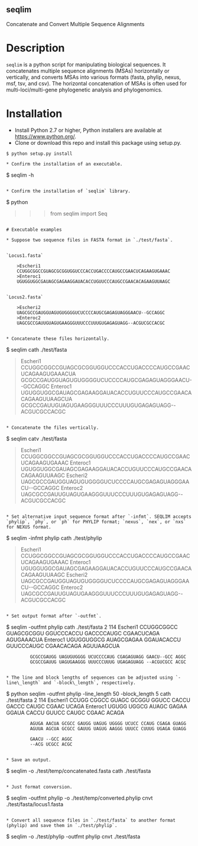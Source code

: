 ## seqlim
Concatenate and Convert Multiple Sequence Alignments

# Description
`seqlim` is a python script for manipulating biological sequences. It concatenates multiple sequence alignments (MSAs) horizontally or vertically, and converts MSAs into various formats (fasta, phylip, nexus, msf, tsv, and csv). The horizontal concatenation of MSAs is often used for multi-loci/multi-gene phylogenetic analysis and phylogenomics.
 
# Installation

* Install Python 2.7 or higher, Python installers are available at https://www.python.org/.
* Clone or download this repo and install this package using setup.py.
```
$ python setup.py install

* Confirm the installation of an executable.
```
$ seqlim -h
```

* Confirm the installation of `seqlim` library.
```
$ python
>>> from seqlim import Seq
```

# Executable examples

* Suppose two sequence files in FASTA format in `./test/fasta`.
 
 
`Locus1.fasta`

    >Escheri1
    CCUGGCGGCCGUAGCGCGGUGGUCCCACCUGACCCCAUGCCGAACUCAGAAGUGAAAC
    >Enteroc1
    UGUGGUGGCGAUAGCGAGAAGGAUACACCUGUUCCCAUGCCGAACACAGAAGUUAAGC
 
 
`Locus2.fasta`

    >Escheri2
    UAGCGCCGAUGGUAGUGUGGGGUCUCCCCAUGCGAGAGUAGGGAACU--GCCAGGC
    >Enteroc2
    UAGCGCCGAUUGUAGUGAAGGGUUUCCCUUUGUGAGAGUAGG--ACGUCGCCACGC
 

* Concatenate these files horizontally.

```
$ seqlim cath ./test/fasta
>Escheri1
CCUGGCGGCCGUAGCGCGGUGGUCCCACCUGACCCCAUGCCGAACUCAGAAGUGAAACUA
GCGCCGAUGGUAGUGUGGGGUCUCCCCAUGCGAGAGUAGGGAACU--GCCAGGC
>Enteroc1
UGUGGUGGCGAUAGCGAGAAGGAUACACCUGUUCCCAUGCCGAACACAGAAGUUAAGCUA
GCGCCGAUUGUAGUGAAGGGUUUCCCUUUGUGAGAGUAGG--ACGUCGCCACGC
``` 

* Concatenate the files vertically.

```
$ seqlim catv ./test/fasta
>Escheri1
CCUGGCGGCCGUAGCGCGGUGGUCCCACCUGACCCCAUGCCGAACUCAGAAGUGAAAC
>Enteroc1
UGUGGUGGCGAUAGCGAGAAGGAUACACCUGUUCCCAUGCCGAACACAGAAGUUAAGC
>Escheri2
UAGCGCCGAUGGUAGUGUGGGGUCUCCCCAUGCGAGAGUAGGGAACU--GCCAGGC
>Enteroc2
UAGCGCCGAUUGUAGUGAAGGGUUUCCCUUUGUGAGAGUAGG--ACGUCGCCACGC
``` 

* Set alternative input sequence format after `-infmt`. SEQLIM accepts `phylip`, `phy`, or `ph` for PHYLIP format; `nexus`, `nex`, or `nxs` for NEXUS format.

```
$ seqlim -infmt phylip cath ./test/phylip
>Escheri1
CCUGGCGGCCGUAGCGCGGUGGUCCCACCUGACCCCAUGCCGAACUCAGAAGUGAAAC
>Enteroc1
UGUGGUGGCGAUAGCGAGAAGGAUACACCUGUUCCCAUGCCGAACACAGAAGUUAAGC
>Escheri2
UAGCGCCGAUGGUAGUGUGGGGUCUCCCCAUGCGAGAGUAGGGAACU--GCCAGGC
>Enteroc2
UAGCGCCGAUUGUAGUGAAGGGUUUCCCUUUGUGAGAGUAGG--ACGUCGCCACGC
``` 
 
* Set output format after `-outfmt`.
``` 
$ seqlim -outfmt phylip cath ./test/fasta
 2 114
Escheri1     CCUGGCGGCC GUAGCGCGGU GGUCCCACCU GACCCCAUGC CGAACUCAGA AGUGAAACUA
Enteroc1     UGUGGUGGCG AUAGCGAGAA GGAUACACCU GUUCCCAUGC CGAACACAGA AGUUAAGCUA

             GCGCCGAUGG UAGUGUGGGG UCUCCCCAUG CGAGAGUAGG GAACU--GCC AGGC
             GCGCCGAUUG UAGUGAAGGG UUUCCCUUUG UGAGAGUAGG --ACGUCGCC ACGC
```
 
* The line and block lengths of sequences can be adjusted using `-line\_length` and `-block\_length`, respectively.
```
$ python seqlim -outfmt phylip -line_length 50 -block_length 5 cath ./test/fasta
 2 114
Escheri1     CCUGG CGGCC GUAGC GCGGU GGUCC CACCU GACCC CAUGC CGAAC UCAGA
Enteroc1     UGUGG UGGCG AUAGC GAGAA GGAUA CACCU GUUCC CAUGC CGAAC ACAGA

             AGUGA AACUA GCGCC GAUGG UAGUG UGGGG UCUCC CCAUG CGAGA GUAGG
             AGUUA AGCUA GCGCC GAUUG UAGUG AAGGG UUUCC CUUUG UGAGA GUAGG

             GAACU --GCC AGGC
             --ACG UCGCC ACGC
```

* Save an output.
``` 
$ seqlim -o ./test/temp/concatenated.fasta cath ./test/fasta
```
 
* Just format conversion.
```
$ seqlim -outfmt phylip -o ./test/temp/converted.phylip cnvt ./test/fasta/locus1.fasta
``` 
 
* Convert all sequence files in `./test/fasta` to another format (phylip) and save them in `./test/phylip`.
```
$ seqlim -o ./test/phylip -outfmt phylip cnvt ./test/fasta
``` 
 
